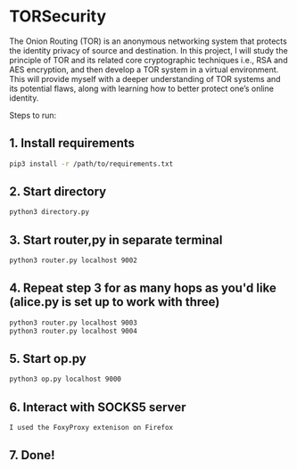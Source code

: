 # TORSecurity

The Onion Routing (TOR) is an anonymous networking system that protects the identity privacy of source and destination. In this project, I will study the principle of TOR and its related core cryptographic techniques i.e., RSA and AES encryption, and then develop a TOR system in a virtual environment. This will provide myself with a deeper understanding of TOR systems and its potential flaws, along with learning how to better protect one’s online identity.

Steps to run:
## 1. Install requirements
``` bash
pip3 install -r /path/to/requirements.txt
```
## 2. Start directory
``` bash
python3 directory.py
```
## 3. Start router,py in separate terminal
``` bash
python3 router.py localhost 9002
```

## 4. Repeat step 3 for as many hops as you'd like (alice.py is set up to work with three)
``` bash
python3 router.py localhost 9003
python3 router.py localhost 9004
```

## 5. Start op.py
```bash
python3 op.py localhost 9000
```

## 6. Interact with SOCKS5 server
```bash
I used the FoxyProxy extenison on Firefox
```

## 7. Done!
